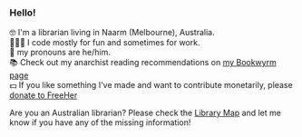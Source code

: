 ### Hello!

🤓 I'm a librarian living in Naarm (Melbourne), Australia.  
👨🏻‍💻 I code mostly for fun and sometimes for work.  
👤 my pronouns are he/him.  
📚 Check out my anarchist reading recommendations on [my Bookwyrm page](https://bookwyrm.social/user/hugh)  
💵 If you like something I've made and want to contribute monetarily, please [donate to FreeHer](https://www.gofundme.com/f/bfvnvt-freethepeople)

Are you an Australian librarian? Please check the [Library Map](https://librarymap.hugh.run) and let me know if you have any of the missing information!
